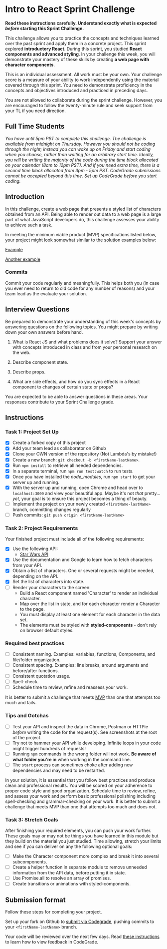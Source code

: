 # Intro to React Sprint Challenge

**Read these instructions carefully. Understand exactly what is expected _before_ starting this Sprint Challenge.**

This challenge allows you to practice the concepts and techniques learned over the past sprint and apply them in a concrete project. This sprint explored **introductory React**. During this sprint, you studied **React components and advanced styling**. In your challenge this week, you will demonstrate your mastery of these skills by creating **a web page with character components**.

This is an individual assessment. All work must be your own. Your challenge score is a measure of your ability to work independently using the material covered through this sprint. You need to demonstrate proficiency in the concepts and objectives introduced and practiced in preceding days.

You are not allowed to collaborate during the sprint challenge. However, you are encouraged to follow the twenty-minute rule and seek support from your TL if you need direction.

## Full Time Students

_You have until 5pm PST to complete this challenge. The challenge is available from midnight on Thursday. However you should not be coding through the night; instead you can wake up on Friday and start coding when you choose, rather than waiting for an arbitrary start time. Ideally, you will be writing the majority of the code during the time block allocated on your calendar (8am to 12pm PST). And if you need extra time, there is a second time block allocated from 3pm - 5pm PST. CodeGrade submissions cannot be accepted beyond this time. *Set up CodeGrade before you start coding.*_

## Introduction

In this challenge, create a web page that presents a styled list of characters obtained from an API. Being able to render out data to a web page is a large part of what JavaScript developers do, this challenge assesses your ability to achieve such a task.

In meeting the minimum viable product (MVP) specifications listed below, your project might look somewhat similar to the solution examples below:

[Example](https://tk-assets.lambdaschool.com/b011a132-0916-4ed2-8955-14192de03a75_sample-screenshot.png)

[Another example](https://tk-assets.lambdaschool.com/3b82c793-2352-4d4d-a81d-e55bf350f7bd_sample-screenshot2.png)

### Commits

Commit your code regularly and meaningfully. This helps both you (in case you ever need to return to old code for any number of reasons) and your team lead as the evaluate your solution.

## Interview Questions

Be prepared to demonstrate your understanding of this week's concepts by answering questions on the following topics. You might prepare by writing down your own answers before hand.

1. What is React JS and what problems does it solve? Support your answer with concepts introduced in class and from your personal research on the web.

1. Describe component state.

1. Describe props.

1. What are side effects, and how do you sync effects in a React component to changes of certain state or props?

You are expected to be able to answer questions in these areas. Your responses contribute to your Sprint Challenge grade.

## Instructions

### Task 1: Project Set Up

- [x] Create a forked copy of this project
- [x] Add your team lead as collaborator on Github
- [x] Clone your OWN version of the repository (Not Lambda's by mistake!)
- [x] Create a new branch: `git checkout -b <firstName-lastName>`.
- [x] Run `npm install` to retrieve all needed dependencies.
- [x] In a separate terminal, run `npm run test:watch` to run tests.
- [x] Once you have installed the _node_modules_, run `npm start` to get your server up and running.
- [x] With the server up and running, open Chrome and head over to `localhost:3000` and view your beautiful app. Maybe it's not _that_ pretty... _yet_, your goal is to ensure this project becomes a thing of beauty.
- [ ] Implement the project on your newly created `<firstName-lastName>` branch, committing changes regularly
- [ ] Push commits: `git push origin <firstName-lastName>`

### Task 2: Project Requirements

Your finished project must include all of the following requirements:

- [x] Use the following API:
  - [Star Wars API](https://swapi.dev/)
- [x] Use the documentation and Google to learn how to fetch characters from your API.
- [x] Obtain a list of characters. One or several requests might be needed, depending on the API.
- [x] Set the list of characters into state.
- [ ] Render your characters to the screen:
  - Build a React component named 'Character' to render an individual character.
  - Map over the list in state, and for each character render a Character to the page.
  - You must display at least one element for each character in the data set.
  - The elements must be styled with **styled-components** - don't rely on browser default styles.

### Required best practices

- [ ] Consistent naming. Examples: variables, functions, Components, and file/folder organization.
- [ ] Consistent spacing. Examples: line breaks, around arguments and before/after functions.
- [ ] Consistent quotation usage.
- [ ] Spell-check.
- [ ] Schedule time to review, refine and reassess your work.

It is better to submit a challenge that meets [MVP](https://en.wikipedia.org/wiki/Minimum_viable_product) than one that attempts too much and fails.

### Tips and Gotchas

- [ ] Test your API and inspect the data in Chrome, Postman or HTTPie _before_ writing the code for the request(s). See screenshots at the root of the project.
- [ ] Try not to hammer your API while developing. Infinite loops in your code might trigger hundreds of requests!
- [ ] Running `npm` commands in the wrong folder will not work. **Be aware of what folder you're in** when working in the command line.
- [ ] The `start` process can sometimes choke after adding new dependencies and may need to be restarted.

In your solution, it is essential that you follow best practices and produce clean and professional results. You will be scored on your adherence to proper code style and good organization. Schedule time to review, refine, and assess your work and perform basic professional polishing including spell-checking and grammar-checking on your work. It is better to submit a challenge that meets MVP than one that attempts too much and does not.

### Task 3: Stretch Goals

After finishing your required elements, you can push your work further. These goals may or may not be things you have learned in this module but they build on the material you just studied. Time allowing, stretch your limits and see if you can deliver on any the following optional goals:

- [ ] Make the Character component more complex and break it into several subcomponents.
- [ ] Create a helper function in separate module to remove unneeded information from the API data, before putting it in state.
- [ ] Use Promise.all to resolve an array of promises.
- [ ] Create transitions or animations with styled-components.

## Submission format

Follow these steps for completing your project.

Set up your fork on Github to [submit via Codegrade](https://www.notion.so/lambdaschool/Submitting-an-assignment-via-Code-Grade-A-Step-by-Step-Walkthrough-07bd65f5f8364e709ecb5064735ce374), pushing commits to your `<firstName-lastName>` branch.

Your code will be reviewed over the next few days. Read [these instructions](https://www.notion.so/How-to-View-Feedback-in-CodeGrade-c5147cee220c4044a25de28bcb6bb54a) to learn how to view feedback in CodeGrade.
